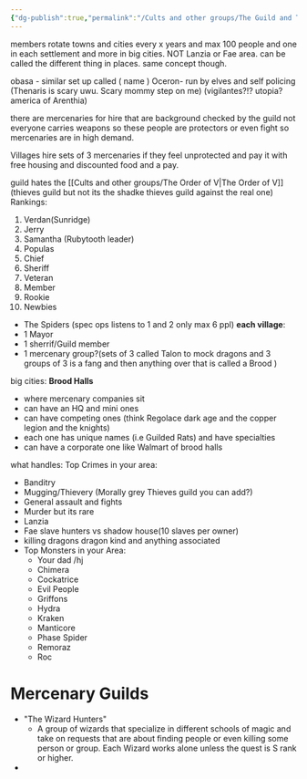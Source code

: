 ```yaml
---
{"dg-publish":true,"permalink":"/Cults and other groups/The Guild and The Mercinaries/","tags":["government","Air","Continent","History"]}
---
```



members rotate towns and cities every x years and max 100 people and one in each settlement and more in big cities. NOT Lanzia or Fae area. can be called the different thing in places. same  concept though. 

obasa - similar set up called  ( name )
Oceron- run by elves and self policing (Thenaris is scary uwu. Scary mommy step on me) (vigilantes?!? utopia? america of Arenthia)

there are mercenaries for hire that are background checked by the guild
not everyone carries weapons so these people are protectors or even fight so mercenaries are in high demand. 

Villages hire sets of 3 mercenaries if they feel unprotected and pay it with free housing and discounted food and a pay. 

guild hates the [[Cults and other groups/The Order of V\|The Order of V]] (thieves guild but not its the shadke thieves guild against the real one)
Rankings:
1. Verdan(Sunridge)
2. Jerry 
3. Samantha (Rubytooth leader)
4. Populas
5. Chief
6. Sheriff
7. Veteran 
8. Member
9. Rookie
10. Newbies

- The Spiders (spec ops listens to 1 and 2 only max 6 ppl)
**each village**: 
- 1 Mayor
- 1 sherrif/Guild member
- 1 mercenary group?(sets of 3 called Talon to mock dragons and 3 groups of 3 is a fang and then anything over that is called a Brood )

big cities: **Brood Halls**
- where mercenary companies sit 
- can have an HQ  and mini ones 
- can have competing ones (think Regolace dark age and the copper legion and the knights)
- each one has unique names (i.e Guilded Rats) and  have  specialties
- can have a corporate one like Walmart of brood halls

what handles: 
Top Crimes in your area:
- Banditry
- Mugging/Thievery (Morally grey Thieves guild you can add?)
- General assault and fights
- Murder but its rare
- Lanzia
- Fae slave hunters vs shadow house(10 slaves per owner)
- killing dragons dragon kind and anything associated
- Top Monsters in your Area:
	- Your dad /hj 
	- Chimera
	- Cockatrice
	- Evil People
	- Griffons
	- Hydra
	- Kraken
	- Manticore
	- Phase Spider
	- Remoraz
	- Roc

# Mercenary Guilds
- "The Wizard Hunters" 
	- A group of wizards that specialize in different schools of magic and take on requests that are about finding people or even killing some person or group. Each Wizard works alone unless the quest is S rank or higher.
- 
